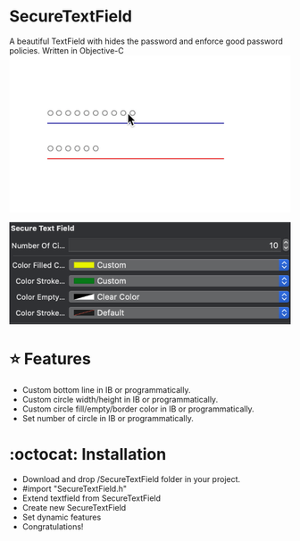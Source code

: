 # SecureTextField
A beautiful TextField with hides the password and enforce good password policies. Written  in Objective-C
 ![](example.gif)
 
![](example-ss.png)
 
 # :star: Features
 
 * Custom bottom line in IB or programmatically.
 * Custom circle width/height in IB or programmatically.
 * Custom circle fill/empty/border color in IB or programmatically.
 * Set number of circle  in IB or programmatically.
 
 
 # :octocat: Installation
 
 * Download and drop /SecureTextField folder in your project.
 * #import "SecureTextField.h"
 * Extend textfield from SecureTextField
 * Create new SecureTextField 
 * Set dynamic features
 * Congratulations!
 

